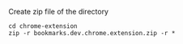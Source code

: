 Create zip file of the directory

```shell
cd chrome-extension
zip -r bookmarks.dev.chrome.extension.zip -r *
```
